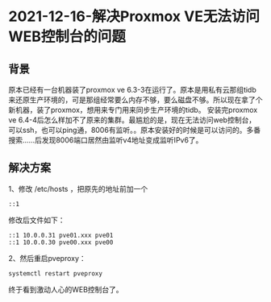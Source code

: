 # 2021-12-16-解决Proxmox VE无法访问WEB控制台的问题

## 背景
原本已经有一台机器装了proxmox ve 6.3-3在运行了。原本是用私有云那组tidb来还原生产环境的，可是那组经常要么内存不够，要么磁盘不够。所以现在拿了个新机器，装了proxmox，想用来专门用来同步生产环境的tidb。
安装完proxmox ve 6.4-4后怎么样加不了原来的集群。最尴尬的是，现在无法访问web控制台，可以ssh，也可以ping通，8006有监听。。原本安装好的时候是可以访问的。多番搜索……后发现8006端口居然由监听v4地址变成监听IPv6了。

## 解决方案
1、修改 /etc/hosts ，把原先的地址前加一个
```
::1
```
修改后文件如下：
```
::1 10.0.0.31 pve01.xxx pve01
::1 10.0.0.30 pve00.xxx pve00
```

2、然后重启pveproxy：
```
systemctl restart pveproxy
```
终于看到激动人心的WEB控制台了。